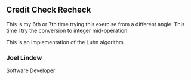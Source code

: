 ## Credit Check Recheck

This is my 6th or 7th time trying this exercise from a different angle. This time I try the conversion to integer mid-operation.

This is an implementation of the Luhn algorithm.

### Joel Lindow
Software Developer
